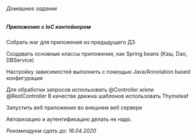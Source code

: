 <H6>Домашнее задание</H6>
<H5>Приложение с IoC контейнером</H5>
Собрать war для приложения из предыдущего ДЗ
<p>Создавать основные классы приложения, как Spring beans (Кэш, Dao, DBService)</p>
<p>Настройку зависимостей выполнить с помощью Java/Annotation based конфигурации</p>
<p>Для обработки запросов использовать @Controller и/или @RestController
В качестве движка шаблонов использовать Thymeleaf</p>
<p>Запустить веб приложение во внешнем веб сервере</p>

Авторизацию и аутентификацию делать не надо.
<p><i>Рекомендуем сдать до: 16.04.2020</i></p>
